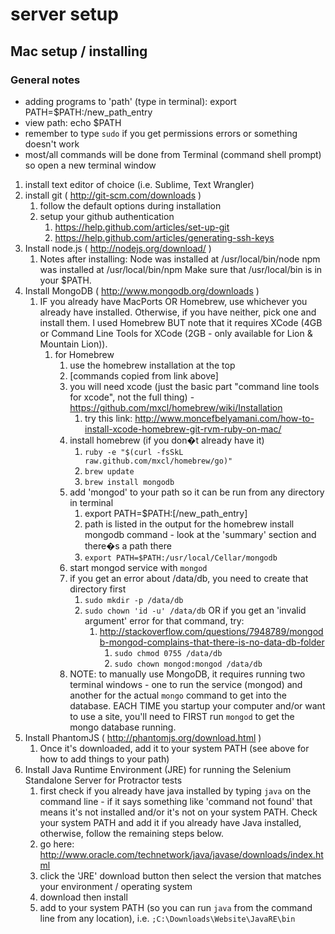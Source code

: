 # server setup

## Mac setup / installing
### General notes
- adding programs to 'path' (type in terminal): export PATH=$PATH:/new_path_entry
- view path: echo $PATH
- remember to type `sudo` if you get permissions errors or something doesn't work
- most/all commands will be done from Terminal (command shell prompt) so open a new terminal window

1. install text editor of choice (i.e. Sublime, Text Wrangler)
2. install git ( http://git-scm.com/downloads )
	1. follow the default options during installation
	2. setup your github authentication
		1. https://help.github.com/articles/set-up-git
		2. https://help.github.com/articles/generating-ssh-keys
3. Install node.js ( http://nodejs.org/download/ )
	1. Notes after installing:
		Node was installed at
		/usr/local/bin/node
		npm was installed at
		/usr/local/bin/npm
		Make sure that /usr/local/bin is in your $PATH.
4. Install MongoDB ( http://www.mongodb.org/downloads )
	1. IF you already have MacPorts OR Homebrew, use whichever you already have installed. Otherwise, if you have neither, pick one and install them. I used Homebrew BUT note that it requires XCode (4GB or Command Line Tools for XCode (2GB - only available for Lion & Mountain Lion)).
		1. for Homebrew
			1. use the homebrew installation at the top
			2. [commands copied from link above]
			3. you will need xcode (just the basic part "command line tools for xcode", not the full thing) - https://github.com/mxcl/homebrew/wiki/Installation
				1. try this link: http://www.moncefbelyamani.com/how-to-install-xcode-homebrew-git-rvm-ruby-on-mac/
			4. install homebrew (if you don�t already have it)
				1. `ruby -e "$(curl -fsSkL raw.github.com/mxcl/homebrew/go)"`
				2. `brew update`
				3. `brew install mongodb`
			5. add 'mongod' to your path so it can be run from any directory in terminal
				1. export PATH=$PATH:[/new_path_entry]
				2. path is listed in the output for the homebrew install mongodb command - look at the 'summary' section and there�s a path there
				3. `export PATH=$PATH:/usr/local/Cellar/mongodb`
			6. start mongod service with `mongod`
			7. if you get an error about /data/db, you need to create that directory first
				1. `sudo mkdir -p /data/db`
				2. `sudo chown 'id -u' /data/db` OR if you get an 'invalid argument' error for that command, try:
					1. http://stackoverflow.com/questions/7948789/mongodb-mongod-complains-that-there-is-no-data-db-folder
						1. `sudo chmod 0755 /data/db`
						2. `sudo chown mongod:mongod /data/db`
			8. NOTE: to manually use MongoDB, it requires running two terminal windows - one to run the service (mongod) and another for the actual `mongo` command to get into the database. EACH TIME you startup your computer and/or want to use a site, you'll need to FIRST run `mongod` to get the mongo database running.
5. Install PhantomJS ( http://phantomjs.org/download.html )
	1. Once it's downloaded, add it to your system PATH (see above for how to add things to your path)
6. Install Java Runtime Environment (JRE) for running the Selenium Standalone Server for Protractor tests
	1. first check if you already have java installed by typing `java` on the command line - if it says something like 'command not found' that means it's not installed and/or it's not on your system PATH. Check your system PATH and add it if you already have Java installed, otherwise, follow the remaining steps below.
	2. go here: http://www.oracle.com/technetwork/java/javase/downloads/index.html
	3. click the 'JRE' download button then select the version that matches your environment / operating system
	4. download then install
	5. add to your system PATH (so you can run `java` from the command line from any location), i.e. `;C:\Downloads\Website\JavaRE\bin`

